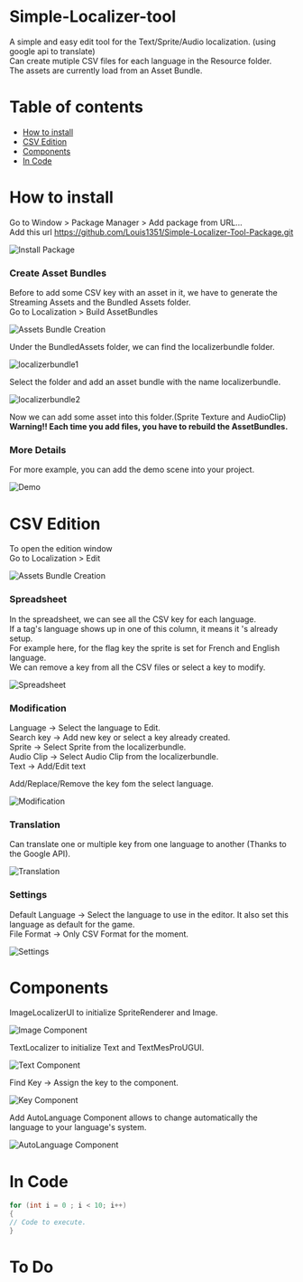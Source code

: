 # Simple-Localizer-tool
 A simple and easy edit tool for the Text/Sprite/Audio localization. (using google api to translate)<br>
 Can create mutiple CSV files for each language in the Resource folder.<br>
 The assets are currently load from an Asset Bundle.
 
# Table of contents
* [How to install](#HowTo)
* [CSV Edition](#CSV)
* [Components](#Components)
* [In Code](#InCode)

<a name="HowTo"/>

# How to install
Go to Window > Package Manager > Add package from URL... <br>
Add this url https://github.com/Louis1351/Simple-Localizer-Tool-Package.git

![Install Package](https://github.com/Louis1351/Simple-Localizer-Tool-Package/blob/main/tutorials/Screenshot_1.png)

### Create Asset Bundles
Before to add some CSV key with an asset in it, we have to generate the Streaming Assets and the Bundled Assets folder.<br>
Go to Localization > Build AssetBundles
 
![Assets Bundle Creation](https://github.com/Louis1351/Simple-Localizer-Tool-Package/blob/main/tutorials/Screenshot_2.png)

Under the  BundledAssets folder, we can find the localizerbundle folder.

![localizerbundle1](https://github.com/Louis1351/Simple-Localizer-Tool-Package/blob/main/tutorials/Screenshot_13.png)

Select the folder and add an asset bundle with the name localizerbundle.

![localizerbundle2](https://github.com/Louis1351/Simple-Localizer-Tool-Package/blob/main/tutorials/Screenshot_12.png)

Now we can add some asset into this folder.(Sprite Texture and AudioClip)<br>
<b>Warning!! Each time you add files, you have to rebuild the AssetBundles.</b>

### More Details

For more example, you can add the demo scene into your project.

![Demo](https://github.com/Louis1351/Simple-Localizer-Tool-Package/blob/main/tutorials/Screenshot_3.png)

<a name="CSV"/>

# CSV Edition
To open the edition window <br>
Go to Localization > Edit

![Assets Bundle Creation](https://github.com/Louis1351/Simple-Localizer-Tool-Package/blob/main/tutorials/Screenshot_2.png)

### Spreadsheet
In the spreadsheet, we can see all the CSV key for each language.<br>
If a tag's language shows up in one of this column, it means it 's already setup.<br>
For example here, for the flag key the sprite is set for French and English language.<br>
We can remove a key from all the CSV files or select a key to modify.

![Spreadsheet](https://github.com/Louis1351/Simple-Localizer-Tool-Package/blob/main/tutorials/Screenshot_7.png)

### Modification
Language -> Select the language to Edit.<br>
Search key -> Add new key or select a key already created.<br>
Sprite -> Select Sprite from the localizerbundle.<br>
Audio Clip -> Select Audio Clip from the localizerbundle.<br>
Text -> Add/Edit text<br>

Add/Replace/Remove the key fom the select language.

![Modification](https://github.com/Louis1351/Simple-Localizer-Tool-Package/blob/main/tutorials/Screenshot_8.png)

### Translation
Can translate one or multiple key from one language to another (Thanks to the Google API).

![Translation](https://github.com/Louis1351/Simple-Localizer-Tool-Package/blob/main/tutorials/Screenshot_9.png)

### Settings
Default Language -> Select the language to use in the editor. It also set this language as default for the game.<br>
File Format -> Only CSV Format for the moment.

![Settings](https://github.com/Louis1351/Simple-Localizer-Tool-Package/blob/main/tutorials/Screenshot_10.png)

<a name="Components"/>

# Components
ImageLocalizerUI to initialize SpriteRenderer and Image.

![Image Component](https://github.com/Louis1351/Simple-Localizer-Tool-Package/blob/main/tutorials/Screenshot_4.png)

TextLocalizer  to initialize Text and TextMesProUGUI.

![Text Component](https://github.com/Louis1351/Simple-Localizer-Tool-Package/blob/main/tutorials/Screenshot_5.png)

Find Key -> Assign the key to the component.

![Key Component](https://github.com/Louis1351/Simple-Localizer-Tool-Package/blob/main/tutorials/Screenshot_6.png)

Add AutoLanguage Component allows to change automatically the language to your language's system.<br>

![AutoLanguage Component](https://github.com/Louis1351/Simple-Localizer-Tool-Package/blob/main/tutorials/Screenshot_11.png)


<a name="InCode"/>

# In Code
```csharp
for (int i = 0 ; i < 10; i++)
{
// Code to execute.
}
```

# To Do





